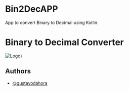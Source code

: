 # Bin2DecAPP
App to convert Binary to Decimal using Kotlin

# Binary to Decimal Converter

![Logo](git/projectPrint.png))

## Authors

- [@gustavodahora](https://www.github.com/gustavodahora)